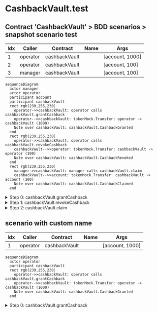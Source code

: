 # CashbackVault.test

## Contract 'CashbackVault' > BDD scenarios > snapshot scenario test

| Idx | Caller | Contract | Name | Args |
| --- | ------ | -------- | ---- | ---- |
| 1 | operator | cashbackVault |  | [account, 1000] |
| 2 | operator | cashbackVault |  | [account, 100] |
| 3 | manager | cashbackVault |  | [account, 100] |

```mermaid
sequenceDiagram
  actor manager
  actor operator
  participant account
  participant cashbackVault
  rect rgb(230,255,230)
    operator->>cashbackVault: operator calls cashbackVault.grantCashback
    operator-->>cashbackVault: tokenMock.Transfer: operator -> cashbackVault (1000)
    Note over cashbackVault: cashbackVault.CashbackGranted
  end
  rect rgb(230,255,230)
    operator->>cashbackVault: operator calls cashbackVault.revokeCashback
    cashbackVault-->>operator: tokenMock.Transfer: cashbackVault -> operator (100)
    Note over cashbackVault: cashbackVault.CashbackRevoked
  end
  rect rgb(230,255,230)
    manager->>cashbackVault: manager calls cashbackVault.claim
    cashbackVault-->>account: tokenMock.Transfer: cashbackVault -> account (100)
    Note over cashbackVault: cashbackVault.CashbackClaimed
  end
```

<details>
<summary>Step 0: cashbackVault.grantCashback</summary>

- **type**: methodCall
- **caller**: operator
- **args**: `{
  "account": "account",
  "amount": "1000"
}`

**Events**

| # | Contract | Event | Args |
| - | -------- | ----- | ---- |
| 1 | tokenMock | Transfer | `[operator, cashbackVault, 1000]` |
| 2 | cashbackVault | CashbackGranted | `[account, operator, 1000, 1000]` |

**Balances**

**Token:** tokenMock
| Holder | Balance |
| ------ | ------- |
| cashbackVault | 1000 |
| tokenMock | 0 |
| account | 0 |
| manager | 0 |
| operator | 57896044618658097711785492504343953926634992332820282019728792003956564818967 |


</details>
<details>
<summary>Step 1: cashbackVault.revokeCashback</summary>

- **type**: methodCall
- **caller**: operator
- **args**: `{
  "account": "account",
  "amount": "100"
}`

**Events**

| # | Contract | Event | Args |
| - | -------- | ----- | ---- |
| 1 | tokenMock | Transfer | `[cashbackVault, operator, 100]` |
| 2 | cashbackVault | CashbackRevoked | `[account, operator, 100, 900]` |

**Balances**

**Token:** tokenMock
| Holder | Balance |
| ------ | ------- |
| cashbackVault | 900 |
| tokenMock | 0 |
| account | 0 |
| manager | 0 |
| operator | 57896044618658097711785492504343953926634992332820282019728792003956564819067 |


</details>
<details>
<summary>Step 2: cashbackVault.claim</summary>

- **type**: methodCall
- **caller**: manager
- **args**: `{
  "account": "account",
  "amount": "100"
}`

**Events**

| # | Contract | Event | Args |
| - | -------- | ----- | ---- |
| 1 | tokenMock | Transfer | `[cashbackVault, account, 100]` |
| 2 | cashbackVault | CashbackClaimed | `[account, manager, 100, 800]` |

**Balances**

**Token:** tokenMock
| Holder | Balance |
| ------ | ------- |
| cashbackVault | 800 |
| tokenMock | 0 |
| account | 100 |
| manager | 0 |
| operator | 57896044618658097711785492504343953926634992332820282019728792003956564819067 |


</details>

## scenario with custom name

| Idx | Caller | Contract | Name | Args |
| --- | ------ | -------- | ---- | ---- |
| 1 | operator | cashbackVault |  | [account, 1000] |

```mermaid
sequenceDiagram
  actor operator
  participant cashbackVault
  rect rgb(230,255,230)
    operator->>cashbackVault: operator calls cashbackVault.grantCashback
    operator-->>cashbackVault: tokenMock.Transfer: operator -> cashbackVault (1000)
    Note over cashbackVault: cashbackVault.CashbackGranted
  end
```

<details>
<summary>Step 0: cashbackVault.grantCashback</summary>

- **type**: methodCall
- **caller**: operator
- **args**: `{
  "account": "account",
  "amount": "1000"
}`

**Events**

| # | Contract | Event | Args |
| - | -------- | ----- | ---- |
| 1 | tokenMock | Transfer | `[operator, cashbackVault, 1000]` |
| 2 | cashbackVault | CashbackGranted | `[account, operator, 1000, 1000]` |

**Balances**

**Token:** tokenMock
| Holder | Balance |
| ------ | ------- |
| cashbackVault | 1000 |
| tokenMock | 0 |
| account | 0 |
| manager | 0 |
| operator | 57896044618658097711785492504343953926634992332820282019728792003956564818967 |


</details>

